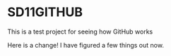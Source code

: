 # SD11GITHUB

This is a test project for seeing how GitHub works

Here is a change!
I have figured a few things out now.
